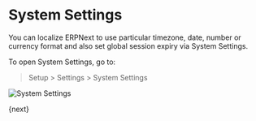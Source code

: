 # System Settings

You can localize ERPNext to use particular timezone, date, number or currency format and also set global session expiry via System Settings.

To open System Settings, go to:

> Setup > Settings > System Settings

<img class="screenshot" alt="System Settings" src="{{url_prefix}}/assets/img/setup/settings/system-settings.png">

{next}
